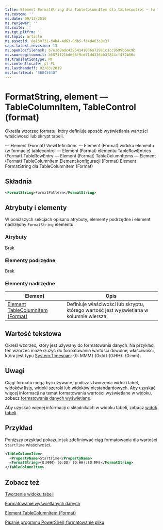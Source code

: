 ```yaml
---
title: Element FormatString dla TableColumnItem dla tablecontrol — (w formacie) | Dokumentacja firmy Microsoft
ms.custom: ''
ms.date: 09/13/2016
ms.reviewer: ''
ms.suite: ''
ms.tgt_pltfrm: ''
ms.topic: article
ms.assetid: 8a150731-d4b4-4d63-8db5-f14d463c8c37
caps.latest.revision: 13
ms.openlocfilehash: b7e1d0adc43254141056a729e1c1cc9699b6ac9b
ms.sourcegitcommit: b6871f21bd666f9cd71dd336bb3f844cf472b56c
ms.translationtype: MT
ms.contentlocale: pl-PL
ms.lasthandoff: 02/03/2019
ms.locfileid: "56845640"
---
```

# <a name="formatstring-element-for-tablecolumnitem-for-tablecontrol-format"></a>FormatString, element — TableColumnItem, TableControl (format)

Określa wzorzec formatu, który definiuje sposób wyświetlania wartości właściwości lub skrypt tabeli.

— Element (Format) ViewDefinitions — Element (Format) widoku elementu (w formacie) tablecontrol — Element (Format) elementu TableRowEntries (Format) TableRowEntry — Element (Format) TableColumnItems — Element (Format) TableColumnItem Element konfiguracji (Format) Element FormatString dla TableColumnItem (Format)

## <a name="syntax"></a>Składnia

```xml
<FormatString>FormatPattern</FormatString>
```

## <a name="attributes-and-elements"></a>Atrybuty i elementy

W poniższych sekcjach opisano atrybuty, elementy podrzędne i element nadrzędny `FormatString` elementu.

### <a name="attributes"></a>Atrybuty

Brak.

### <a name="child-elements"></a>Elementy podrzędne

Brak.

### <a name="parent-elements"></a>Elementy nadrzędne

|Element|Opis|
|-------------|-----------------|
|[Element TableColumnItem (Format)](./tablecolumnitem-element-for-tablecolumnitems-for-tablecontrol-format.md)|Definiuje właściwości lub skryptu, którego wartość jest wyświetlana w kolumnie wiersza.|

## <a name="text-value"></a>Wartość tekstowa

Określ wzorzec, który jest używany do formatowania danych. Na przykład, ten wzorzec może służyć do formatowania wartości dowolnej właściwości, która jest typu [System.Timespan](/dotnet/api/System.TimeSpan): {0: MMM} {0:dd} {0:HH}: {0:mm}.

## <a name="remarks"></a>Uwagi

Ciągi formatu mogą być używane, podczas tworzenia widoki tabel, widoków listy, widoki szeroki lub widoków niestandardowych. Aby uzyskać więcej informacji na temat formatowania wartości wyświetlane w widoku, zobacz [formatowania danych wyświetlane](./formatting-displayed-data.md).

Aby uzyskać więcej informacji o składnikach w widoku tabeli, zobacz [widok tabeli](./creating-a-table-view.md).

## <a name="example"></a>Przykład

Poniższy przykład pokazuje jak zdefiniować ciąg formatowania dla wartości `StartTime` właściwości.

```xml
<TableColumnItem>
  <PropertyName>StartTime</PropertyName>
  <FormatString>{0:MMM} (0:DD) (0:HH):(0:MM)</FormatString>
</TableColumnItem>
```

## <a name="see-also"></a>Zobacz też

[Tworzenie widoku tabeli](./creating-a-table-view.md)

[Formatowanie wyświetlanych danych](./formatting-displayed-data.md)

[Element TableColumnItem (Format)](./tablecolumnitem-element-for-tablecolumnitems-for-tablecontrol-format.md)

[Pisanie programu PowerShell, formatowanie pliku](./writing-a-powershell-formatting-file.md)
